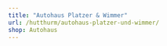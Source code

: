 ```yaml
---
title: "Autohaus Platzer & Wimmer"
url: /hutthurm/autohaus-platzer-und-wimmer/
shop: Autohaus
---
```

